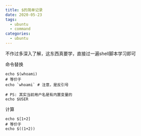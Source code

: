 ```yaml
---
title: $的简单记录
date: 2020-05-23
tags:
  - ubuntu
  - command
categories:
  - ubuntu
---
```


不作过多深入了解，这东西真要学，直接过一遍shell脚本学习即可


命令替换

```shell
echo $(whoami)
# 等价于
echo `whoami` # 注意，是反引号

# PS: 其实当前用户名是有内置变量的
echo $USER
```

计算

```shell
echo $[1+2]
# 等价于
echo $((1+2))
```